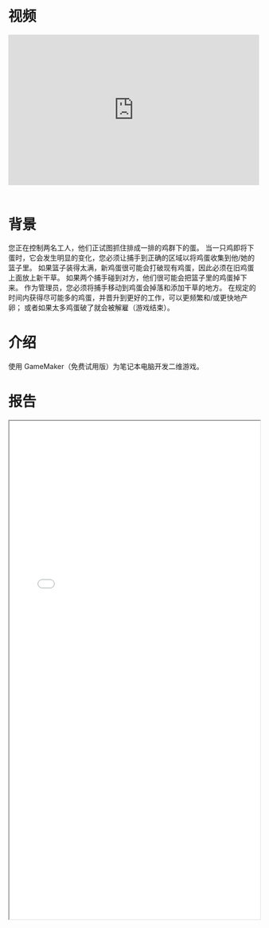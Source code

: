视频
======
<div style="position: relative; padding: 30% 45%;">
    <iframe style="position: absolute; width: 100%; height: 100%; left: 0; top: 0;" src="https://player.bilibili.com/player.html?aid=735797510&bvid=BV1XD4y1n7Pf&cid=980701832&page=1&high_quality=1&danmaku=0" frameborder="no" scrolling="no"></iframe>
</div><br/>

背景
======
您正在控制两名工人，他们正试图抓住排成一排的鸡群下的蛋。 当一只鸡即将下蛋时，它会发生明显的变化，您必须让捕手到正确的区域以将鸡蛋收集到他/她的篮子里。 如果篮子装得太满，新鸡蛋很可能会打破现有鸡蛋，因此必须在旧鸡蛋上面放上新干草。 如果两个捕手碰到对方，他们很可能会把篮子里的鸡蛋掉下来。 作为管理员，您必须将捕手移动到鸡蛋会掉落和添加干草的地方。 在规定的时间内获得尽可能多的鸡蛋，并晋升到更好的工作，可以更频繁和/或更快地产卵； 或者如果太多鸡蛋破了就会被解雇（游戏结束）。

介绍
======
使用 GameMaker（免费试用版）为笔记本电脑开发二维游戏。

报告
======
<iframe src="/files/EggCollectors.pdf" width="100%" height="1000"></iframe>